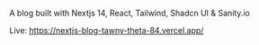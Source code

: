 A blog built with Nextjs 14, React, Tailwind, Shadcn UI & Sanity.io

Live: https://nextjs-blog-tawny-theta-84.vercel.app/
